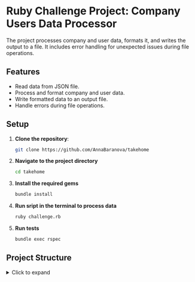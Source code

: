 # Ruby Challenge Project: Company Users Data Processor

The project processes company and user data, formats it, and writes the output to a file. It includes error handling for unexpected issues during file operations.

## Features

- Read data from JSON file.
- Process and format company and user data.
- Write formatted data to an output file.
- Handle errors during file operations.

## Setup

1. **Clone the repository**:
   ```sh
   git clone https://github.com/AnnaBaranova/takehome
   ```
2. **Navigate to the project directory**
   ```sh
   cd takehome
   ```
3. **Install the required gems**
   ```sh
   bundle install
   ```
4. **Run sript in the terminal to process data**
   ```sh
   ruby challenge.rb
   ```
5. **Run tests**
   ```sh
   bundle exec rspec
   ```

## Project Structure

<details>
  <summary>Click to expand</summary>

  - helpers
    - data_formatter.rb
    - data_validator.rb
    - error_helper.rb
    - file_helper.rb
    - json_helper.rb
  - models
    - company.rb
    - user.rb
  - processors
    - company_processor.rb
    - data_processor.rb
    - user_prcessor.rb
  - spec
    - helpers
      - data_formatter_spec.rb
      - data_validator_spec.rb
      - error_helper_spec.rb
      - file_helper_spec.rb
      - json_helper_spec.rb
    - fixtures
    - models
      - company_spec.rb
      - user_spec.rb
    - processors
      - company_processor_spec.rb
      - data_processor_spec.rb
      - user_prcessor_spec.rb
    - challenge_spec.rb
  - challenge.rb
  - challenge.txt
  - companies.json
  - users.json
  - example_output.txt
  - Gemfile
  - challenge.rb
  - Gemfile
  - Gemfile.lock
  - README.md
</details>



